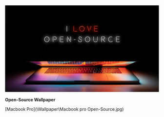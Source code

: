 ![](https://github.com/Phantom-Cluster/Open-Source-wallapaper/blob/master/Wallpaper/Open-Source-FHD.jpg)



**Open-Source Wallpaper**



[Macbook Pro](\Wallpaper\Macbook pro Open-Source.jpg)

